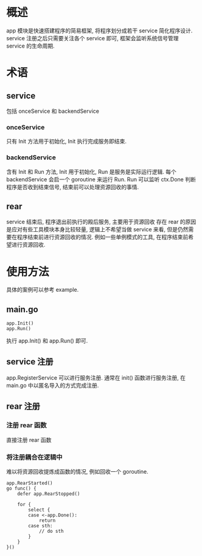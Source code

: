 # 概述
app 模块是快速搭建程序的简易框架, 将程序划分成若干 service 简化程序设计.
service 注册之后只需要关注各个 service 即可, 框架会监听系统信号管理 service 的生命周期.

# 术语
## service
包括 onceService 和 backendService
### onceService
只有 Init 方法用于初始化, Init 执行完成服务即结束.
### backendService
含有 Init 和 Run 方法, Init 用于初始化, Run 是服务是实际运行逻辑.
每个 backendService 会启一个 goroutine 来运行 Run.
Run 可以监听 ctx.Done 判断程序是否收到结束信号, 结束前可以处理资源回收的事情.
## rear
service 结束后, 程序退出前执行的殿后服务, 主要用于资源回收
存在 rear 的原因是应对有些工具模块本身比较轻量, 逻辑上不希望当做 service 来看, 但是仍然需要在程序结束前进行资源回收的情况. 例如一些单例模式的工具, 在程序结束前希望进行资源回收.

# 使用方法
具体的案例可以参考 example.
## main.go
```
app.Init()
app.Run()
```
执行 app.Init() 和 app.Run() 即可.

## service 注册
app.RegisterService 可以进行服务注册.
通常在 init() 函数进行服务注册, 在 main.go 中以匿名导入的方式完成注册.

## rear 注册
### 注册 rear 函数
直接注册 rear 函数
### 将注册耦合在逻辑中
难以将资源回收提炼成函数的情况, 例如回收一个 goroutine.
```
app.RearStarted()
go func() {
    defer app.RearStopped()

    for {
        select {
        case <-app.Done():
            return
        case sth:
            // do sth
        }
    }
}()
```
